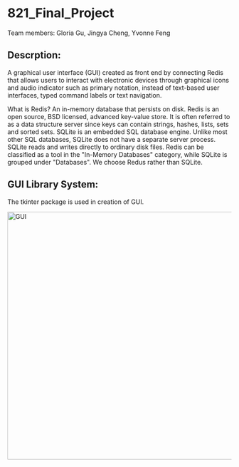 # 821_Final_Project

Team members: Gloria Gu, Jingya Cheng, Yvonne Feng


## Descrption:

A graphical user interface (GUI) created as front end by connecting Redis that allows users to interact with electronic devices through graphical icons and audio indicator such as primary notation, instead of text-based user interfaces, typed command labels or text navigation. 

What is Redis? An in-memory database that persists on disk. Redis is an open source, BSD licensed, advanced key-value store. It is often referred to as a data structure server since keys can contain strings, hashes, lists, sets and sorted sets. SQLite is an embedded SQL database engine. Unlike most other SQL databases, SQLite does not have a separate server process. SQLite reads and writes directly to ordinary disk files. Redis can be classified as a tool in the "In-Memory Databases" category, while SQLite is grouped under "Databases". We choose Redus rather than SQLite.


## GUI Library System:
The tkinter package is used in creation of GUI.

<img width="556" alt="GUI" src="https://user-images.githubusercontent.com/97641311/165377539-c2c8015e-f922-412f-8f06-12872568e527.png">






